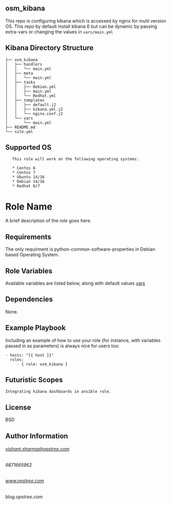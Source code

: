 osm_kibana
----------
This repo is configuring kibana which is accessed by nginx for mutil version OS. This repo by default install kibana 6 but can be dynamic by passing extra-vars or changing the values in ```vars/main.yml```

Kibana Directory Structure
--------------------------
```
├── osm_kibana
│   ├── handlers
│   │   └── main.yml
│   ├── meta
│   │   └── main.yml
│   ├── tasks
│   │   ├── Debian.yml
│   │   ├── main.yml
│   │   └── Redhat.yml
│   ├── templates
│   │   ├── default.j2
│   │   ├── kibana.yml.j2
│   │   └── nginx.conf.j2
│   └── vars
│       └── main.yml
├── README.md
└── site.yml
```

Supported OS
------------
```
   This role will work on the following operating systems:

   * Centos 6
   * Centos 7
   * Ubuntu 14/16
   * Debian 14/16
   * Redhat 6/7
```

Role Name
=========

A brief description of the role goes here.

Requirements
------------
The only requirment is python-common-software-properties in Debian based Operating System.

Role Variables
--------------

Available variables are listed below, along with default values [vars](https://github.com/opstree-ansible/osm_kibana/blob/master/vars/main.yml)


Dependencies
------------

None.

Example Playbook
----------------

Including an example of how to use your role (for instance, with variables passed in as parameters) is always nice for users too:

    - hosts: "{{ host }}"
      roles:
         - { role: osm_kibana }
         

Futuristic Scopes
-----------------
```
Integrating kibana dashboards in ansible role.
```
License
-------

BSD

Author Information
------------------
###### vishant.sharma@opstree.com

###### 9871665962

###### www.opstree.com

###### blog.opstree.com
